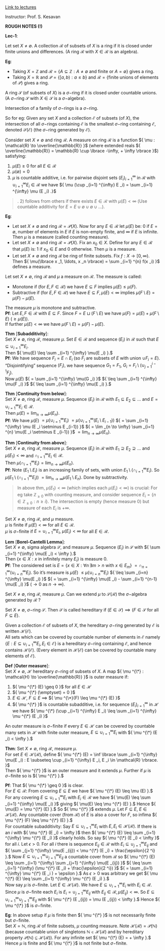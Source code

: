 

[Link to lectures](https://youtube.com/playlist?list=PLyqSpQzTE6M8hq1wo3TIXYsc0Bf7irjnO&si=swo2uq0AlnSgXX4m) 

Instructor: Prof. S. Kesavan 

**ROUGH NOTES (!)**

**Lec-1**: 

Let set ${ X \neq \emptyset }.$ A collection ${ \mathcal{R} }$ of subsets of ${ X }$ is a ring if it is closed under finite unions and differences. (A ring ${ \mathcal{R} }$ with ${ X \in \mathcal{R} }$ is an algebra).  

**Eg**:   
* Taking ${ X = \mathbb{Z} }$ and ${ \mathcal{R} = \lbrace A \subseteq \mathbb{Z} : A \neq \emptyset \text{ and finite or } A = \emptyset \rbrace }$ gives a ring.   
* Taking ${ X = \mathbb{R} }$ and ${ \mathcal{P} = \lbrace [a,b) : a \leq b \rbrace }$ and ${ \mathcal{R} = \lbrace \text{finite unions of elements of } \mathcal{P} \rbrace }$ gives a ring. 

A ring ${ \mathcal{S} }$ (of subsets of ${ X }$) is a ${ \sigma - }$ring if it is closed under countable unions. (A ${ \sigma - }$ring ${ \mathcal{S} }$ with ${ X \in \mathcal{S} }$ is a ${ \sigma - }$algebra). 

Intersection of a family of ${ \sigma-}$rings is a ${ \sigma - }$ring. 

So for eg: Given any set ${ X }$ and a collection ${ \mathcal{E} }$ of subsets (of ${ X }$), the intersection of all ${ \sigma - }$rings containing ${ \mathcal{E} }$ is the smallest ${ \sigma -}$ring containing ${ \mathcal{E} }$, denoted ${ \mathcal{S}(\mathcal{E}) }$ (the ${\sigma-}$ring generated by ${\mathcal{E}}$). 

Consider set ${ X \neq \emptyset }$ and ring ${ \mathcal{R} .}$ A measure on ring ${ \mathcal{R} }$ is a function ${ \mu : \mathcal{R} \to \overline{\mathbb{R}} }$ (where extended reals ${ \overline{\mathbb{R}} = \mathbb{R} \cup \lbrace -\infty, + \infty \rbrace }$) satisfying: 
1) ${ \mu (E) \geq 0 }$ for all ${ E \in \mathcal{R} }$ 
2) ${ \mu (\emptyset) = 0 }$ 
3) ${ \mu }$ is countable additive, i.e. for pairwise disjoint sets ${  (E _i ) _{i=1} ^{\infty} }$ in ${ \mathcal{R} }$ with ${ \cup _{i=1} ^{\infty} E _i \in \mathcal{R} }$ we have ${ \mu (\cup _{i=1} ^{\infty} E _i) = \sum _{i=1} ^{\infty} \mu (E _i) .}$ 

> . 2) follows from others if there exists ${ E \in \mathcal{R} }$ with ${ \mu(E) < \infty }$ (Use countable additivity for ${ E = E \cup \emptyset \cup \emptyset \cup \ldots }$).

 **Eg**:
 * Let set ${ X \neq \emptyset }$ and ring ${ \mathcal{R} = \mathcal{P}(X) }.$ Now for any ${ E \in \mathcal{R} }$ let ${ \mu(E) }$ be: ${ 0 }$ if ${ E = \emptyset },$ number of elements in ${ E }$ if ${ E }$ is non-empty finite, and ${ \infty }$ if ${ E }$ is infinite. Then ${ \mu }$ is a measure (called counting measure). 
 * Let set ${ X \neq \emptyset }$ and ring ${ \mathcal{R} = \mathcal{P}(X) .}$ Fix an ${ x _0 \in X }.$ Define for any ${ E \in \mathcal{R} }$ that ${ \mu (E) }$ is: ${ 1 }$ if ${ x _0 \in E }$ and ${ 0 }$ otherwise. Then ${ \mu }$ is a measure.   
 * Let set ${ X \neq \emptyset }$ and ring ${ \mathcal{R} }$ be ring of finite subsets. Fix ${ f : X \to [0, \infty) }.$ Then ${ \mu(\lbrace x _1, \ldots, x _n \rbrace) = \sum _{i=1} ^{n} f(x _i) }$ defines a measure. 

Let set ${ X \neq \emptyset },$ ring ${ \mathcal{R} }$ and ${ \mu }$ a measure on ${ \mathcal{R} }.$ The measure is called:   
* Monotone if (for ${ E, F \in \mathcal{R} }$) we have ${ E \subseteq F }$ implies ${ \mu(E) \leq \mu(F). }$ 
* Subtractive if (for ${ E, F \in \mathcal{R} }$) we have ${ E \subseteq F, \mu(E) < \infty }$ implies ${ \mu(F \setminus E) = \mu(F) - \mu(E) }.$ 

The measure ${ \mu }$ is monotone and subtractive.   
**Pf**: Let ${ E, F \in \mathcal{R} }$ with ${ E \subseteq F }.$ Since ${ F = E \sqcup (F \setminus E) }$ we have ${ \mu(F) = \mu(E) + \mu(F \setminus E) }$ ${ (\geq \mu(E)) }.$   
If further ${ \mu(E) < \infty }$ we have ${ \mu(F \setminus E) = \mu(F) - \mu(E) }.$ 

**Thm** [**Subadditivity**]:   
Set ${ X \neq \emptyset },$ ring ${ \mathcal{R} }$, measure ${ \mu }.$ Set ${ E \in \mathcal{R} }$ and sequence ${ (E _i) }$ in ${ \mathcal{R} }$ such that ${ E \subseteq \cup _{i=1} ^{\infty} E _i }.$   
Then ${ \mu(E) \leq \sum _{i=1} ^{\infty} \mu(E _i) }.$   
**Pf**: We have sequence ${ F _i = E \cap E _i }$ (so ${ F _i }$ are subsets of ${ E }$ with union ${ \cup F _i = E }$).   
“Disjointifying” sequence ${ (F _i) },$ we have sequence ${ G _1 = F _1, }$ ${ G _i = F _i \setminus (\cup _{j=1} ^{i-1} F _j) }.$   
Now ${ \mu (E) }$ ${ = \sum _{i=1} ^{\infty} \mu(G _i) }$ ${ \leq \sum _{i=1} ^{\infty} \mu(F _i) }$ ${ \leq \sum _{i=1} ^{\infty} \mu(E _i) }.$ 

**Thm** [**Continuity from below**]:   
Set ${ X \neq \emptyset }$, ring ${ \mathcal{R} },$ measure ${ \mu }.$ Sequence ${ (E _i) }$ in ${ \mathcal{R} }$ with ${ E _1 \subseteq E _2 \subseteq \ldots }$ and ${ E = \cup _{i=1} ^{\infty} E _i \in \mathcal{R} }.$   
Then ${ \mu(E) = \lim _{n \to \infty} \mu(E _n) }.$   
**Pf**: We have ${ \mu(E) }$ ${ = \mu (\cup _{i=1} ^{\infty} E _i) }$ ${ = \mu( \cup _{i=1} ^{\infty} ( E _i \setminus E _{i-1}) ) }$ ${ = \sum _{i=1} ^{\infty} \mu (E _i \setminus E _{i-1}) }$ ${ = \lim _{n \to \infty} \sum _{i=1} ^{n} \mu(E _i \setminus E _{i-1}) }$ ${ = \lim _{n \to \infty} \mu(E _n) }.$ 

**Thm** [**Continuity from above**]:   
Set ${ X \neq \emptyset },$ ring ${ \mathcal{R} },$ measure ${ \mu }.$ Sequence ${ (E _i) }$ in ${ \mathcal{R} }$ with ${ E _1 \supseteq E _2 \supseteq \ldots }$ and ${ \mu(E _1) < \infty }$ and ${ \cap _{i=1} ^{\infty} E _i \in \mathcal{R} }.$   
Then ${ \mu (\cap _{i=1} ^{\infty} E _i) = \lim _{n \to \infty} \mu(E _n) }.$   
**Pf**: Note ${ (E _1 \setminus E _i ) }$ is an increasing family of sets, with union ${ E _1 \setminus (\cap _{i=1} ^{\infty} E _i ) .}$ So ${ \mu( E _1 \setminus (\cap _{i=1} ^{\infty} E _i) ) }$ ${ = \lim _{n \to \infty} \mu(E _1 \setminus E _n) }.$ Done by subtractivity.   

> In above thm, ${ \mu(E _1) < \infty }$ (which implies each ${ \mu(E _i) < \infty }$) is crucial: For eg take ${ \mathbb{Z} _{\geq 0} }$ with counting measure, and consider sequence ${ E _i = \lbrace n \in \mathbb{Z} _{\geq 0} : n \geq i \rbrace }.$ The intersection is empty (hence measure 0) but measure of each ${ E _i }$ is ${ + \infty }.$ 

Set ${ X \neq \emptyset },$ ring ${ \mathcal{R} },$ and ${ \mu }$ measure.   
${ \mu }$ is finite if ${ \mu (E) < \infty }$ for all ${ E \in \mathcal{R} }.$   
${ \mu }$ is ${ \sigma - }$finite if ${ E = \cup _{i=1} ^{\infty} E _i ,}$ ${ \mu(E _i) < \infty }$ for all ${ E \in \mathcal{R} }.$ 

**Lem** [**Borel-Cantelli Lemma**]:   
Set ${ X \neq \emptyset },$ sigma algebra ${ \mathcal{S} },$ and measure ${ \mu }.$ Sequence ${ (E _i) }$ in ${ \mathcal{S} }$ with ${ \sum _{i=1} ^{\infty} \mu(E _i) < \infty }.$   
Then ${ \lbrace x \in X : x \text{ in infinitely many } E _i \rbrace }$ is measure ${ 0 }.$   
**Pf**: The considered set is ${ E = \lbrace x \in X : \forall n \, \exists m > n \text{ with } x \in E _m \rbrace }$ ${ = \cap _{n = 1} ^{\infty} (\cup _{i=n} ^{\infty} E _i) .}$ So it’s measure is ${ \mu(E) }$ ${ \leq \mu(\cup _{i=n} ^{\infty} E _i ) }$ ${ \leq \sum _{i=n} ^{\infty} \mu(E _i) }$ ${ = \sum _{i=1} ^{\infty} \mu(E _i) - \sum _{i=1} ^{n-1} \mu(E _i) }$ ${ (\to 0 \text{ as } n \to \infty ) }.$ 

Set ${ X \neq \emptyset , }$ ring ${ \mathcal{R} },$ measure ${ \mu }.$ Can we extend ${ \mu }$ to ${ \mathcal{S}(\mathcal{R}) }$ the ${ \sigma -}$algebra generated by ${ \mathcal{R} }$ ? 

Set ${ X \neq \emptyset , }$ ${ \sigma -}$ring ${ \mathcal{S} }.$ Then ${ \mathcal{S} }$ is called hereditary if ${ (E \in \mathcal{S}) \implies (F \in \mathcal{S} }$ for all ${ F \subseteq E). }$   

Given a collection ${ \mathcal{E} }$ of subsets of ${ X ,}$ the hereditary ${ \sigma -}$ring generated by ${ \mathcal{E} }$ is written ${ \mathcal{H}(\mathcal{E}) }.$   
All sets which can be covered by countable number of elements in ${ \mathcal{E} }$ namely ${ \lbrace E : E \subseteq \cup _{i=1} ^{\infty} E _i, E _i \in \mathcal{E} \rbrace }$ is a hereditary ${ \sigma-}$ring containing ${ \mathcal{E} ,}$ and hence contains ${ \mathcal{H}(\mathcal{E}) }.$ (Every element in ${ \mathcal{H}(\mathcal{E}) }$ can be covered by countable many elements of ${ \mathcal{E} }$). 

**Def** [**Outer measure**]:   
Set ${ X \neq \emptyset ,}$ ${ \mathcal{H} }$ hereditary ${ \sigma - }$ring of subsets of ${ X }.$ A map ${ \mu ^{\*} : \mathcal{H} \to \overline{\mathbb{R}} }$ is outer measure if:   
1) ${ \mu ^{\*} (E) \geq 0 }$ for all ${ E \in \mathcal{H} }$ 
2) ${ \mu ^{\*} (\emptyset) = 0 }$ 
3) ${ E \in \mathcal{H} },$ ${ F \subseteq E }$ ${ \implies }$ ${ \mu ^{\*}(F) \leq \mu ^{\*} (E) }$ 
4) ${ \mu ^{\*} }$ is countable subadditive, i.e. for sequence ${ (E _i) _{i=1} ^{\infty} }$ in ${ \mathcal{H} }$ we have ${ \mu ^{\*} (\cup _{i=1} ^{\infty} E _i) \leq \sum _{i=1} ^{\infty} \mu ^{\*} (E _i) }$ 

An outer measure is ${ \sigma - }$finite if every ${ E \in \mathcal{H} }$ can be covered by countable many sets in ${ \mathcal{H} }$ with finite outer measure, ${ E \subseteq \cup _{i=1} ^{\infty} E _i }$ with ${ \mu ^{\*} (E _i) < \infty }.$ 

**Thm**: Set ${ X \neq \emptyset },$ ring ${ \mathcal{R} },$ measure ${ \mu }.$   
For set ${ E \in \mathcal{H}(\mathcal{R}), }$ define ${ \mu ^{\*} (E) = \inf \lbrace \sum _{i=1} ^{\infty} \mu(E _i) : E \subseteq \cup _{i=1} ^{\infty} E _i, E _i \in \mathcal{R} \rbrace. }$   
Then ${ \mu ^{\*} }$ is an outer measure and it extends ${ \mu }.$ Further if ${ \mu }$ is ${ \sigma-}$finite so is ${ \mu ^{\*} }.$   

**Pf**: That ${ \mu ^{\*} \geq 0 }$ is clear.   
For ${ E \in \mathcal{R} }$: From covering ${ E \subseteq E }$ we have ${ \mu ^{\*} (E) \leq \mu (E) }.$ For any covering ${ E \subseteq \cup _{i=1} ^{\infty} E _i }$ with ${ E _i \in \mathcal{R} }$ we have ${ \mu(E) \leq \sum _{i=1} ^{\infty} \mu(E _i) }$ giving ${ \mu(E) \leq \mu ^{\*} (E) }.$ Hence ${ \mu(E) = \mu ^{\*} (E) }.$ So ${ \mu ^{\*} }$ extends ${ \mu }.$ 
Let ${ F \subseteq E },$ ${ E \in \mathcal{H}(\mathcal{R}) }.$ Any countable cover (from ${ \mathcal{R} }$) of ${ E }$ is also a cover for ${ F },$ so infima ${ \mu ^{\*} (F) \leq \mu ^{\*} (E) }.$   
For countable subadditivity: Say ${ E \subseteq \cup _{i=1} ^{\infty} E _i }$ with ${ E, E _i \in \mathcal{H}(\mathcal{R}) }.$ If there is an ${ i }$ with ${ \mu ^{\*} (E _i) = \infty }$ then ${ \mu ^{\*} (E) \leq \sum _{i=1} ^{\infty} \mu ^{\*} (E _i) }$ clearly holds. So say ${ \mu ^{\*} (E _i) < \infty }$ for all ${ i }.$ Let ${ \epsilon > 0 }.$ For all ${ i }$ there is sequence ${ E _{ij} \in \mathcal{R} }$ with ${ E _i \subseteq \cup _{j=1} ^{\infty} E _{ij} }$ and ${ \sum _{j=1} ^{\infty} \mu(E _{ij}) < \mu ^{\*} (E _i) + \frac{\epsilon}{2 ^i} }.$ Now ${ E \subseteq \cup _{i=1} ^{\infty} \cup _{j=1} ^{\infty} E _{ij} }$ a countable cover from ${ \mathcal{R} }$ so ${ \mu ^{\*} (E) \leq \sum _{i=1} ^{\infty} \sum _{j=1} ^{\infty} \mu(E _{ij}) }$ ${ \leq \sum _{i=1} ^{\infty} (\mu ^{\*} (E _i) + \frac{\epsilon}{2 ^i}) }$ ${ = \sum _{i=1} ^{\infty} \mu ^{\*} (E _i ) + \epsilon }.$ As ${ \epsilon > 0 }$ was arbitrary we get ${ \mu ^{\*} (E) \leq \sum _{i=1} ^{\infty} \mu ^{\*} (E _i) }.$   
Now say ${ \mu }$ is ${ \sigma-}$finite. Let ${ E \in \mathcal{H}(\mathcal{R}) }.$ We have ${ E \subseteq \cup _{i=1} ^{\infty} E _i }$ with ${ E _i \in \mathcal{R} }.$ Since ${ \mu }$ is ${ \sigma -}$finite each ${ E _i }$ is ${ E _i = \cup _{j=1} ^{\infty} E _{ij} }$ with ${ E _{ij} \in \mathcal{R}, \mu(E _{ij}) < \infty }.$ So ${ E \subseteq \cup _{i=1} ^{\infty} \cup _{j=1} ^{\infty} E _{ij} }$ with ${ \mu ^{\*} (E _{ij}) = \mu (E _{ij}) < \infty }.$ Hence ${ \mu ^{\*} }$ is ${ \sigma -}$finite. 

**Eg**: In above setup if ${ \mu }$ is finite then ${ \mu ^{\*} }$ is not necessarily finite but ${ \sigma-}$finite.   
Set ${ X = \mathbb{N} },$ ring ${ \mathcal{R} }$ of finite subsets, ${ \mu }$ counting measure. Note ${ \mathcal{H}(\mathcal{R}) = \mathcal{P}(\mathbb{N}) }$ (because countable union of singletons ${ \mathbb{N} \in \mathcal{H}(\mathcal{R}) }$ and by hereditary property ${ \mathcal{P}(\mathbb{N}) \subseteq \mathcal{H}(\mathcal{R}) }$). For any infinite set ${ \mu ^{\*} (E) = + \infty }.$ Hence ${ \mu }$ is finite and ${ \mu ^{\*} }$ is not finite but ${ \sigma-}$finite. 




